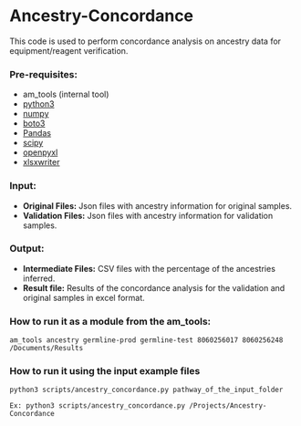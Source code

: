 # Ancestry-Concordance
This code is used to perform concordance analysis on ancestry data for equipment/reagent verification.

### Pre-requisites:
* am_tools (internal tool)
* [python3](https://www.python.org/downloads/)
* [numpy](https://numpy.org/)
* [boto3](https://boto3.amazonaws.com/v1/documentation/api/latest/index.html)
* [Pandas](https://pandas.pydata.org/)
* [scipy](https://scipy.org/)
* [openpyxl](https://openpyxl.readthedocs.io/en/stable/)
* [xlsxwriter](https://xlsxwriter.readthedocs.io/)

### Input:
* **Original Files:** Json files with ancestry information for original samples.
* **Validation Files:** Json files with ancestry information for validation samples.

### Output:
* **Intermediate Files:** CSV files with the percentage of the ancestries inferred.
* **Result file:** Results of the concordance analysis for the validation and original samples in excel format.

### How to run it as a module from the am_tools:
```
am_tools ancestry germline-prod germline-test 8060256017 8060256248 /Documents/Results

```

### How to run it using the input example files
```
python3 scripts/ancestry_concordance.py pathway_of_the_input_folder

Ex: python3 scripts/ancestry_concordance.py /Projects/Ancestry-Concordance
```
